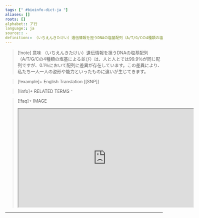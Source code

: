 ```yaml
---
tags: [" #bioinfo-dict-ja "]
aliases: []
roots: []
alphabet:: ア行
language:: ja
source:: -
definition:: （いちえんきたけい）遺伝情報を担うDNAの塩基配列（A/T/G/Cの4種類の塩基による並び）は、人と人とでは99.9％が同じ配列ですが、0.1％において配列に差異が存在しています。この差異により、私たち一人一人の姿形や能力といったものに違いが生じてきます。
---
```

>[!note] 意味
>（いちえんきたけい）遺伝情報を担うDNAの塩基配列（A/T/G/Cの4種類の塩基による並び）は、人と人とでは99.9％が同じ配列ですが、0.1％において配列に差異が存在しています。この差異により、私たち一人一人の姿形や能力といったものに違いが生じてきます。

>[!example]+ English Translation 
[[SNP]] 

>[!info]+ RELATED TERMS
> ⁻

>[!faq]+ IMAGE
> <iframe width="560" height="315" src="https://www.youtube.com/embed/x4m1_P5Ljf8"> </iframe>
 
---